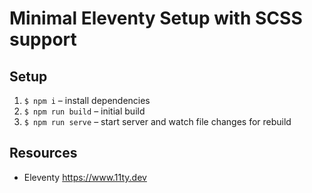 # Minimal Eleventy Setup with SCSS support

## Setup
1. `$ npm i` – install dependencies
1. `$ npm run build` – initial build
1. `$ npm run serve` – start server and watch file changes for rebuild

## Resources
- Eleventy https://www.11ty.dev
